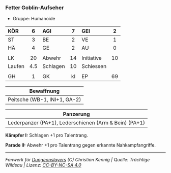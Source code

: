 ### Fetter Goblin-Aufseher

- Gruppe: Humanoide

| KÖR    |  6  | AGI      |  7  | GEI        |  2  |
| :----- | :-: | :------- | :-: | :--------- | :-: |
| ST     |  3  | BE       |  2  | VE         |  1  |
| HÄ     |  4  | GE       |  2  | AU         |  0  |
|        |     |          |     |            |     |
| LK     | 20  | Abwehr   | 14  | Initiative | 10  |
| Laufen | 4.5 | Schlagen | 10  | Schiessen  |     |
|        |     |          |     |            |     |
| GH     |  1  | GK       | kl  | EP         | 69  |

|          Bewaffnung          |
| :--------------------------: |
| Peitsche (WB-1, INI+1, GA-2) |

|                       Panzerung                       |
| :---------------------------------------------------: |
| Lederpanzer (PA+1), Lederschienen (Arm & Bein) (PA+1) |

**Kämpfer I:** Schlagen +1 pro Talentrang.

**Parade II:** Abwehr +1 pro Talentrang gegen erkannte Nahkampfangriffe.

---

_Fanwerk für [Dungeonslayers](https://www.dungeonslayers.net/) (C) Christian Kennig | Quelle: Trächtige Wildsau | Lizenz: [CC-BY-NC-SA 4.0](https://creativecommons.org/licenses/by-nc-sa/4.0/deed.de)_
